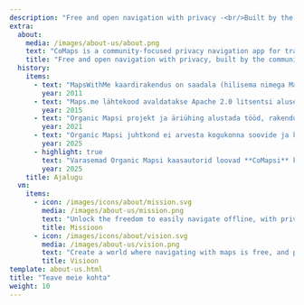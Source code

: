 ```yaml
---
description: "Free and open navigation with privacy -<br/>Built by the community"
extra:
  about:
    media: /images/about-us/about.png
    text: "CoMaps is a community-focused privacy navigation app for travelers - drivers, hikers, and cyclists. It uses the crowd-sourced OpenStreetMap data with contributors from all over the globe. It offers navigation with privacy - no identifying people and no data collection. CoMaps features can operate without an active internet connection for offline navigation at urban or distant locations, where cellular service is not available. CoMaps is an open-source project, and prioritizes community development."
    title: "Free and open navigation with privacy, built by the community"
  history:
    items:
      - text: "MapsWithMe kaardirakendus on saadala (hilisema nimega Maps.me)"
        year: 2011
      - text: "Maps.me lähtekood avaldatakse Apache 2.0 litsentsi alusel."
        year: 2015
      - text: "Organic Mapsi projekt ja äriühing alustada tööd, rakendus põhineb Maps.Me lähtekoodil."
        year: 2021
      - text: "Organic Mapsi juhtkond ei arvesta kogukonna soovide ja küsimustega ning juhtimine pole avatud; Organic mapsi arendmine takerdub kuudeks."
        year: 2025
      - highlight: true
        text: "Varasemad Organic Mapsi kaasautorid loovad **CoMapsi** kogukonna ja mittetulundusorganisatsiooni; rakendus põhineb Organic Mapsi lähtekoodil."
        year: 2025
    title: Ajalugu
  vm:
    items:
      - icon: /images/icons/about/mission.svg
        media: /images/about-us/mission.png
        text: "Unlock the freedom to easily navigate offline, with privacy-focused maps for drivers, hikers, and cyclists, powered by the community."
        title: Missioon
      - icon: /images/icons/about/vision.svg
        media: /images/about-us/vision.png
        text: "Create a world where navigating with maps is free, and privacy by default is the top choice on the planet."
        title: Visioon
template: about-us.html
title: "Teave meie kohta"
weight: 10
---
```

